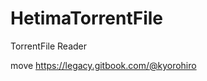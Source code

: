 HetimaTorrentFile
=================

TorrentFile Reader


move https://legacy.gitbook.com/@kyorohiro

